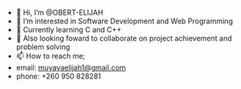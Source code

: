- 👋 Hi, I’m @OBERT-ELIJAH
- 👀 I’m interested in Software Development and Web Programming
- 🌱 Currently learning C and C++
- 💞️ Also looking foward to collaborate on project achievement and problem solving
- 📫 How to reach me;
-    email: muyayaelijah1@gmail.com
-    phone: +260 950 828281
<!---
OBERT-ELIJAH/OBERT-ELIJAH is a ✨ special ✨ repository because its `README.md` (this file) appears on your GitHub profile.
You can click the Preview link to take a look at your changes.
--->

